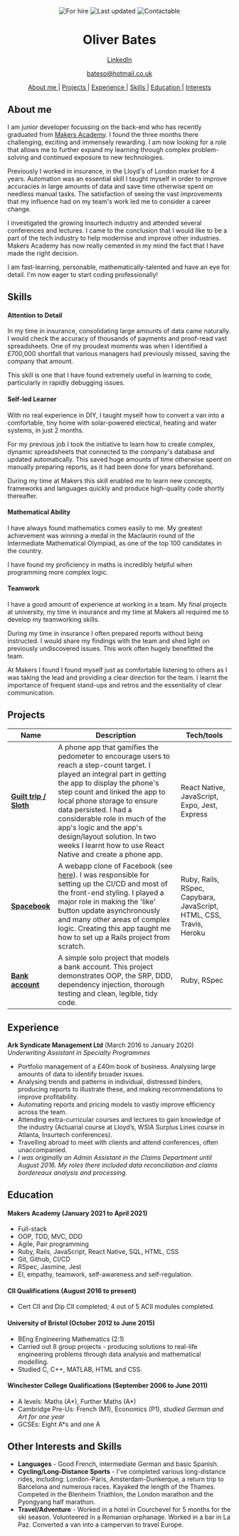 <div align="center">

![For hire](https://img.shields.io/badge/Available_for_hire-Immediately-brightgreen)
![Last updated](https://img.shields.io/badge/Last_updated-April_2021-FCCA46)
![Contactable](https://img.shields.io/badge/Contactable-Feel_free-17BEBB)

</div>

<h1 align="center">Oliver Bates</h1>

<div align="center">

[LinkedIn](https://www.linkedin.com/in/oliver-bates-89256812a/)

bateso@hotmail.co.uk

[About me ](#about-me) |
[Projects ](#projects) |
[Experience ](#experience) |
[Skills ](#skills) |
[Education ](#education) |
[Interests ](#other-interests-and-skills)

</div>

## About me 

I am junior developer focussing on the back-end who has recently graduated from [Makers Academy](https://makers.tech). I found the three months there challenging, exciting and immensely rewarding. I am now looking for a role that allows me to further expand my learning through complex problem-solving and continued exposure to new technologies. 

Previously I worked in insurance, in the Lloyd's of London market for 4 years. Automation was an essential skill I taught myself in order to improve accuracies in large amounts of data and save time otherwise spent on needless manual tasks. The satisfaction of seeing the vast improvements that my influence had on my team's work led me to consider a career change. 

I investigated the growing Insurtech industry and attended several conferences and lectures. I came to the conclusion that I would like to be a part of the tech industry to help modernise and improve other industries. Makers Academy has now really cemented in my mind the fact that I have made the right decision.

I am fast-learning, personable, mathematically-talented and have an eye for detail. I'm now eager to start coding professionally!

<!-- After graduating from Bristol University with a degree in Engineering Mathematics, I spent four years working in insurance as an underwriter in the Lloyd's of London market. The marketplace is well-known for its antiquated technologies and it was there that I really learned of the importance of good tech. 

Automation was an essential skill I taught myself in order to improve accuracies in large amounts of data and save time otherwise spent on needless manual tasks. The satisfaction of seeing the vast improvements that my influence had on my team's work led me to consider a career change. I investigated the growing Insurtech industry and attended several conferences and lectures. I came to the conclusion that I would like to be a part of the tech industry to help modernise and improve other industries.

For the first 3 months of 2021 I was a student at Makers Academy. Here I became fully certain that I'd made the right decision to change career. The three months were challenging, exciting and immensely rewarding. I am now looking for a role that allows me to further expand my learning as much as possible with complex problem-solving and continued exposure to new technologies.  -->


<!-- A sentence about who and what you are. Then a sentence about what you've achieved. And then a sentence about what excites you about tech.  -->

## Skills


#### Attention to Detail

In my time in insurance, consolidating large amounts of data came naturally. I would check the accuracy of thousands of payments and proof-read vast spreadsheets. One of my proudest moments was when I identified a £700,000 shortfall that various managers had previously missed, saving the company that amount. 

This skill is one that I have found extremely useful in learning to code, particularly in rapidly debugging issues.  

#### Self-led Learner

With no real experience in DIY, I taught myself how to convert a van into a comfortable, tiny home with solar-powered electical, heating and water systems, in just 2 months. 

For my previous job I took the initiative to learn how to create complex, dynamic spreadsheets that connected to the company's database and updated automatically. This saved huge amounts of time otherwise spent on manually preparing reports, as it had been done for years beforehand. 

During my time at Makers this skill enabled me to learn new concepts, frameworks and languages quickly and produce high-quality code shortly thereafter.
 
<!-- During my time at makers I was able to learn new concepts, frameworks and languages quickly and produce high-quality code shortly thereafter. I produced a logically complex app that modelled a [bowling scorecard](https://github.com/bateso88/bowling-challenge) just 5 days after first coming across JavaScript. -->

#### Mathematical Ability

I have always found mathematics comes easily to me. My greatest achievement was winning a medal in the Maclaurin round of the Intermediate Mathematical Olympiad, as one of the top 100 candidates in the country. 

I have found my proficiency in maths is incredibly helpful when programming more complex logic. 

#### Teamwork 

I have a good amount of experience at working in a team. My final projects at university, my time in insurance and my time at Makers all required me to develop my teamworking skills. 

During my time in insurance I often prepared reports without being instructed. I would share my findings with the team and shed light on previously undiscovered issues. This work often hugely benefitted the team. 

At Makers I found I found myself just as comfortable listening to others as I was taking the lead and providing a clear direction for the team. I learnt the importance of frequent stand-ups and retros and the essentiality of clear communication.
 

<!-- #### Teamwork (MAYBE REPLACE WITH PROBLEM SOLVING??)

(((((NEEDS AN EXAMPLE)))))
From my final group projects at university to my time working in insurance, I have always found myself well-adjusted to working in a team. I am equally happy listening to other members' ideas and trying to get my point across, so long as the team succeeds. I am willing to take initiative and do extra work if I know it will benefit the team. -->

## Projects

| Name                         | Description       | Tech/tools        |
| ---------------------------- | ----------------- | ----------------- |
| **[Guilt trip / Sloth](https://github.com/bateso88/Guilt_Trip)**            | A phone app that gamifies the pedometer to encourage users to reach a step-count target. I played an integral part in getting the app to display the phone's step count and linked the app to local phone storage to ensure data persisted. I had a considerable role in much of the app's logic and the app's design/layout solution. In two weeks I learnt how to use React Native and create a phone app. | React Native, JavaScript, Expo, Jest, Express |
| **[Spacebook](https://github.com/bateso88/acebook-sholk)**  | A webapp clone of Facebook (see [here](https://limitless-fortress-82053.herokuapp.com/)). I was responsible for setting up the CI/CD and most of the front-end styling. I played a major role in making the 'like' button update asynchronously and many other areas of complex logic. Creating this app taught me how to set up a Rails project from scratch. | Ruby, Rails, RSpec, Capybara, JavaScript, HTML, CSS, Travis, Heroku               |
| **[Bank account](https://github.com/bateso88/bank-tech-test)** | A simple solo project that models a bank account. This project demonstrates OOP, the SRP, DDD, dependency injection, thorough testing and clean, legible, tidy code.  | Ruby, RSpec          |

## Experience

**Ark Syndicate Management Ltd** (March 2016 to January 2020)  
_Underwriting Assistant in Specialty Programmes_

- Portfolio management of a £40m book of business. Analysing large amounts of data to identify broader issues.
- Analysing trends and patterns in individual, distressed binders, producing reports to illustrate these, and making recommendations to improve profitability.
- Automating reports and pricing models to vastly improve efficiency across the team.
- Attending extra-curricular courses and lectures to gain knowledge of the industry (Actuarial course at Lloyd’s, WSIA Surplus Lines course in Atlanta, Insurtech conferences).
- Travelling abroad to meet with clients and attend conferences, often unaccompanied.
- _I was originally an Admin Assistant in the Claims Department until August 2016. My roles there included data reconciliation and claims bordereaux analysis and processing._

<!-- **Ark Syndicate Management Ltd** (March 2016 to August 2016)  
_Administrative Assistant in the Claims Department_
- Claims bordereaux analysis and processing.
- Data reconciliation. -->

## Education

#### Makers Academy (January 2021 to April 2021)

- Full-stack
- OOP, TDD, MVC, DDD
- Agile, Pair programming
- Ruby, Rails, JavaScript, React Native, SQL, HTML, CSS
- Git, Github, CI/CD
- RSpec, Jasmine, Jest
- EI, empathy, teamwork, self-awareness and self-regulation.

#### CII Qualifications (August 2016 to present)
- Cert CII and Dip CII completed; 4 out of 5 ACII modules completed.

#### University of Bristol (October 2012 to June 2015)

- BEng Engineering Mathematics (2:1)
- Carried out 8 group projects - producing solutions to real-life engineering problems through data analysis and mathematical modelling.
- Studied C, C++, MATLAB, HTML and CSS.

#### Winchester College Qualifications (September 2006 to June 2011)
- A levels: Maths (A*), Further Maths (A*)
- Cambridge Pre-Us: French (M1), Economics (P1), _studied German and Art for one year_
- GCSEs: Eight A*s and one A

## Other Interests and Skills

- **Languages** - Good French, intermediate German and basic Spanish.
- **Cycling/Long-Distance Sports** - I've completed various long-distance rides, including: London-Paris, Amsterdam-Dunkerque, a return trip to Barcelona and numerous races. Kayaked the length of the Thames. Competed in the Blenheim Triathlon, the London marathon and the Pyongyang half marathon.
- **Travel/Adventure** - Worked in a hotel in Courchevel for 5 months for the ski season. Volunteered in a Romanian orphanage. Worked in a bar in La Paz. Converted a van into a campervan to travel Europe.
